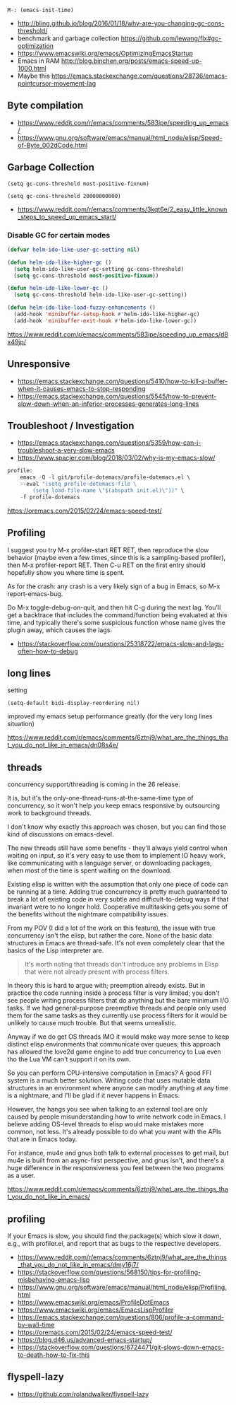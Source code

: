 `M-: (emacs-init-time)`


- http://bling.github.io/blog/2016/01/18/why-are-you-changing-gc-cons-threshold/
- benchmark and garbage collection https://github.com/lewang/flx#gc-optimization
- https://www.emacswiki.org/emacs/OptimizingEmacsStartup
- Emacs in RAM http://blog.binchen.org/posts/emacs-speed-up-1000.html
- Maybe this https://emacs.stackexchange.com/questions/28736/emacs-pointcursor-movement-lag

## Byte compilation

- https://www.reddit.com/r/emacs/comments/583ipe/speeding_up_emacs/
- https://www.gnu.org/software/emacs/manual/html_node/elisp/Speed-of-Byte_002dCode.html

## Garbage Collection

`(setq gc-cons-threshold most-positive-fixnum)`

`(setq gc-cons-threshold 20000000000)`

- https://www.reddit.com/r/emacs/comments/3kqt6e/2_easy_little_known_steps_to_speed_up_emacs_start/

### Disable GC for certain modes

```lisp
(defvar helm-ido-like-user-gc-setting nil)

(defun helm-ido-like-higher-gc ()
  (setq helm-ido-like-user-gc-setting gc-cons-threshold)
  (setq gc-cons-threshold most-positive-fixnum))

(defun helm-ido-like-lower-gc ()
  (setq gc-cons-threshold helm-ido-like-user-gc-setting))

(defun helm-ido-like-load-fuzzy-enhancements ()
  (add-hook 'minibuffer-setup-hook #'helm-ido-like-higher-gc)
  (add-hook 'minibuffer-exit-hook #'helm-ido-like-lower-gc))
```

https://www.reddit.com/r/emacs/comments/583ipe/speeding_up_emacs/d8x49jp/

## Unresponsive

- https://emacs.stackexchange.com/questions/5410/how-to-kill-a-buffer-when-it-causes-emacs-to-stop-responding
- https://emacs.stackexchange.com/questions/5545/how-to-prevent-slow-down-when-an-inferior-processes-generates-long-lines

## Troubleshoot / Investigation

- https://emacs.stackexchange.com/questions/5359/how-can-i-troubleshoot-a-very-slow-emacs
- https://www.spacjer.com/blog/2018/03/02/why-is-my-emacs-slow/

```lisp
profile:
    emacs -Q -l git/profile-dotemacs/profile-dotemacs.el \
    --eval "(setq profile-dotemacs-file \
        (setq load-file-name \"$(abspath init.el)\"))" \
    -f profile-dotemacs
```

https://oremacs.com/2015/02/24/emacs-speed-test/

## Profiling

I suggest you try M-x profiler-start RET RET, then reproduce the slow behavior (maybe even a few times, since this is a sampling-based profiler), then M-x profiler-report RET. Then C-u RET on the first entry should hopefully show you where time is spent.

As for the crash: any crash is a very likely sign of a bug in Emacs, so M-x report-emacs-bug.


Do M-x toggle-debug-on-quit, and then hit C-g during the next lag. You'll get a backtrace that includes the command/function being evaluated at this time, and typically there's some suspicious function whose name gives the plugin away, which causes the lags.

- https://stackoverflow.com/questions/25318722/emacs-slow-and-lags-often-how-to-debug

## long lines

setting

`(setq-default bidi-display-reordering nil)`

improved my emacs setup performance greatly (for the very long lines situation)

https://www.reddit.com/r/emacs/comments/6ztnj9/what_are_the_things_that_you_do_not_like_in_emacs/dn08s4e/

## threads

concurrency support/threading is coming in the 26 release.


It is, but it's the only-one-thread-runs-at-the-same-time type of concurrency, so it won't help you keep emacs responsive by outsourcing work to background threads.


I don't know why exactly this approach was chosen, but you can find those kind of discussions on emacs-devel.

The new threads still have some benefits - they'll always yield control when waiting on input, so it's very easy to use them to implement IO heavy work, like communicating with a language server, or downloading packages, when most of the time is spent waiting on the download.


Existing elisp is written with the assumption that only one piece of code can be running at a time. Adding true concurrency is pretty much guaranteed to break a lot of existing code in very subtle and difficult-to-debug ways if that invariant were to no longer hold. Cooperative multitasking gets you some of the benefits without the nightmare compatibility issues.


From my POV (I did a lot of the work on this feature), the issue with true concurrency isn't the elisp, but rather the core. None of the basic data structures in Emacs are thread-safe. It's not even completely clear that the basics of the Lisp interpreter are.


>It's worth noting that threads don't introduce any problems in Elisp that were not already present with process filters.

In theory this is hard to argue with; preemption already exists. But in practice the code running inside a process filter is very limited; you don't see people writing process filters that do anything but the bare minimum I/O tasks. If we had general-purpose preemptive threads and people only used them for the same tasks as they currently use process filters for it would be unlikely to cause much trouble. But that seems unrealistic.

Anyway if we do get OS threads IMO it would make way more sense to keep distinct elisp environments that communicate over queues; this approach has allowed the love2d game engine to add true concurrency to Lua even tho the Lua VM can't support it on its own.


So you can perform CPU-intensive computation in Emacs? A good FFI system is a much better solution. Writing code that uses mutable data structures in an environment where anyone can modify anything at any time is a nightmare, and I'll be glad if it never happens in Emacs.

However, the hangs you see when talking to an external tool are only caused by people misunderstanding how to write network code in Emacs. I believe adding OS-level threads to elisp would make mistakes more common, not less. It's already possible to do what you want with the APIs that are in Emacs today.

For instance, mu4e and gnus both talk to external processes to get mail, but mu4e is built from an async-first perspective, and gnus isn't, and there's a huge difference in the responsiveness you feel between the two programs as a user.

https://www.reddit.com/r/emacs/comments/6ztnj9/what_are_the_things_that_you_do_not_like_in_emacs/

## profiling

If your Emacs is slow, you should find the package(s) which slow it down, e.g., with profiler.el, and report that as bugs to the respective developers.

- https://www.reddit.com/r/emacs/comments/6ztnj9/what_are_the_things_that_you_do_not_like_in_emacs/dmy16j7/
- https://stackoverflow.com/questions/568150/tips-for-profiling-misbehaving-emacs-lisp
- https://www.gnu.org/software/emacs/manual/html_node/elisp/Profiling.html
- https://www.emacswiki.org/emacs/ProfileDotEmacs
- https://www.emacswiki.org/emacs/EmacsLispProfiler
- https://emacs.stackexchange.com/questions/806/profile-a-command-by-wall-time
- https://oremacs.com/2015/02/24/emacs-speed-test/
- https://blog.d46.us/advanced-emacs-startup/
- https://stackoverflow.com/questions/6724471/git-slows-down-emacs-to-death-how-to-fix-this

## flyspell-lazy

- https://github.com/rolandwalker/flyspell-lazy
